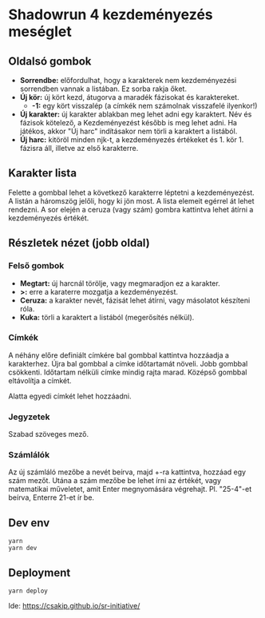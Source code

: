 # Shadowrun 4 kezdeményezés meséglet

## Oldalsó gombok

- **Sorrendbe:** előfordulhat, hogy a karakterek nem kezdeményezési sorrendben vannak a listában. Ez sorba rakja őket.
- **Új kör:** új kört kezd, átugorva a maradék fázisokat és karaktereket.
  - **\-1:** egy kört visszalép (a címkék nem számolnak visszafelé ilyenkor!)
- **Új karakter:** új karakter ablakban meg lehet adni egy karaktert. Név és fázisok kötelező, a Kezdeményezést később is meg lehet adni. Ha játékos, akkor "Új harc" indításakor nem törli a karaktert a listából.
- **Új harc:** kitöröl minden njk-t, a kezdeményezés értékeket és 1. kör 1. fázisra áll, illetve az első karakterre.

## Karakter lista

Felette a gombbal lehet a következő karakterre léptetni a kezdeményezést. A listán a háromszög jelőli, hogy ki jön most. A lista elemeit egérrel át lehet rendezni. A sor elején a ceruza (vagy szám) gombra kattintva lehet átírni a kezdeményezés értékét.

## Részletek nézet (jobb oldal)

### Felső gombok

- **Megtart:** új harcnál törölje, vagy megmaradjon ez a karakter.
- **\>:** erre a karaterre mozgatja a kezdeményezést.
- **Ceruza:** a karakter nevét, fázisát lehet átírni, vagy másolatot készíteni róla.
- **Kuka:** törli a karaktert a listából (megerősítés nélkül).

### Címkék

A néhány előre definiált címkére bal gombbal kattintva hozzáadja a karakterhez. Újra bal gombbal a címke időtartamát növeli. Jobb gombbal csökkenti. Időtartam nélküli címke mindig rajta marad. Középső gombbal eltávolítja a címkét.

Alatta egyedi címkét lehet hozzáadni.

### Jegyzetek

Szabad szöveges mező.

### Számlálók

Az új számláló mezőbe a nevét beírva, majd +-ra kattintva, hozzáad egy szám mezőt. Utána a szám mezőbe be lehet írni az értékét, vagy matematikai műveletet, amit Enter megnyomására végrehajt. Pl. "25-4"-et beírva, Enterre 21-et ír be.

## Dev env

```
yarn
yarn dev
```

## Deployment

```
yarn deploy
```

Ide: https://csakip.github.io/sr-initiative/
